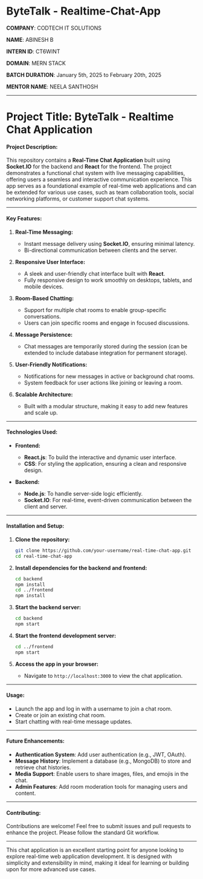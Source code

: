 # ByteTalk - Realtime-Chat-App

**COMPANY**: CODTECH IT SOLUTIONS

**NAME**: ABINESH B

**INTERN ID**: CT6WINT

**DOMAIN**: MERN STACK

**BATCH DURATION**: January 5th, 2025 to February 20th, 2025

**MENTOR NAME**: NEELA SANTHOSH

---

# Project Title: ByteTalk - Realtime Chat Application

#### Project Description:

This repository contains a **Real-Time Chat Application** built using **Socket.IO** for the backend and **React** for the frontend. The project demonstrates a functional chat system with live messaging capabilities, offering users a seamless and interactive communication experience. This app serves as a foundational example of real-time web applications and can be extended for various use cases, such as team collaboration tools, social networking platforms, or customer support chat systems.

---

#### Key Features:

1. **Real-Time Messaging:**
   - Instant message delivery using **Socket.IO**, ensuring minimal latency.
   - Bi-directional communication between clients and the server.

2. **Responsive User Interface:**
   - A sleek and user-friendly chat interface built with **React**.
   - Fully responsive design to work smoothly on desktops, tablets, and mobile devices.

3. **Room-Based Chatting:**
   - Support for multiple chat rooms to enable group-specific conversations.
   - Users can join specific rooms and engage in focused discussions.

4. **Message Persistence:**
   - Chat messages are temporarily stored during the session (can be extended to include database integration for permanent storage).

5. **User-Friendly Notifications:**
   - Notifications for new messages in active or background chat rooms.
   - System feedback for user actions like joining or leaving a room.

6. **Scalable Architecture:**
   - Built with a modular structure, making it easy to add new features and scale up.

---

#### Technologies Used:

- **Frontend:**
  - **React.js**: To build the interactive and dynamic user interface.
  - **CSS**: For styling the application, ensuring a clean and responsive design.

- **Backend:**
  - **Node.js**: To handle server-side logic efficiently.
  - **Socket.IO**: For real-time, event-driven communication between the client and server.
    
---

#### Installation and Setup:

1. **Clone the repository:**
   ```bash
   git clone https://github.com/your-username/real-time-chat-app.git
   cd real-time-chat-app
   ```

2. **Install dependencies for the backend and frontend:**
   ```bash
   cd backend
   npm install
   cd ../frontend
   npm install
   ```

3. **Start the backend server:**
   ```bash
   cd backend
   npm start
   ```

4. **Start the frontend development server:**
   ```bash
   cd ../frontend
   npm start
   ```

5. **Access the app in your browser:**
   - Navigate to `http://localhost:3000` to view the chat application.

---

#### Usage:

- Launch the app and log in with a username to join a chat room.
- Create or join an existing chat room.
- Start chatting with real-time message updates.

---

#### Future Enhancements:

- **Authentication System**: Add user authentication (e.g., JWT, OAuth).
- **Message History**: Implement a database (e.g., MongoDB) to store and retrieve chat histories.
- **Media Support**: Enable users to share images, files, and emojis in the chat.
- **Admin Features**: Add room moderation tools for managing users and content.

---

#### Contributing:

Contributions are welcome! Feel free to submit issues and pull requests to enhance the project. Please follow the standard Git workflow.

---

This chat application is an excellent starting point for anyone looking to explore real-time web application development. It is designed with simplicity and extensibility in mind, making it ideal for learning or building upon for more advanced use cases.
